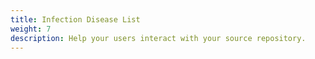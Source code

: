 ```yaml
---
title: Infection Disease List
weight: 7
description: Help your users interact with your source repository.
---
```

